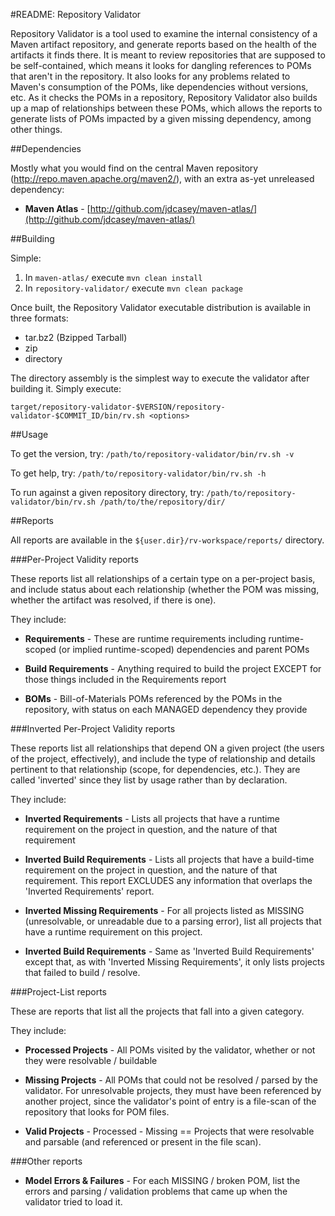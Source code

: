 #README: Repository Validator

Repository Validator is a tool used to examine the internal consistency of a Maven artifact repository, and generate reports based on the health of the artifacts it finds there. It is meant to review repositories that are supposed to be self-contained, which means it looks for dangling references to POMs that aren't in the repository. It also looks for any problems related to Maven's consumption of the POMs, like dependencies without versions, etc. As it checks the POMs in a repository, Repository Validator also builds up a map of relationships between these POMs, which allows the reports to generate lists of POMs impacted by a given missing dependency, among other things.


##Dependencies

Mostly what you would find on the central Maven repository (http://repo.maven.apache.org/maven2/), with an extra as-yet unreleased dependency:

* **Maven Atlas** - [http://github.com/jdcasey/maven-atlas/](http://github.com/jdcasey/maven-atlas/)


##Building

Simple:

1. In `maven-atlas/` execute `mvn clean install`
2. In `repository-validator/` execute `mvn clean package`

Once built, the Repository Validator executable distribution is available in three formats:

* tar.bz2 (Bzipped Tarball)
* zip
* directory

The directory assembly is the simplest way to execute the validator after building it. Simply execute:

    target/repository-validator-$VERSION/repository-validator-$COMMIT_ID/bin/rv.sh <options>


##Usage

To get the version, try: `/path/to/repository-validator/bin/rv.sh -v`

To get help, try: `/path/to/repository-validator/bin/rv.sh -h`

To run against a given repository directory, try: `/path/to/repository-validator/bin/rv.sh /path/to/the/repository/dir/`


##Reports

All reports are available in the `${user.dir}/rv-workspace/reports/` directory.

###Per-Project Validity reports
  
  These reports list all relationships of a certain type on a per-project basis, and include status about each relationship (whether the POM was missing, whether the artifact was resolved, if there is one).
  
  They include:
  
* **Requirements** - These are runtime requirements including runtime-scoped (or implied runtime-scoped) dependencies and parent POMs

* **Build Requirements** - Anything required to build the project EXCEPT for those things included in the Requirements report

* **BOMs** - Bill-of-Materials POMs referenced by the POMs in the repository, with status on each MANAGED dependency they provide

###Inverted Per-Project Validity reports

  These reports list all relationships that depend ON a given project (the users of the project, effectively), and include the type of relationship and details pertinent to that relationship (scope, for dependencies, etc.). They are called 'inverted' since they list by usage rather than by declaration.
  
  They include:
  
* **Inverted Requirements** - Lists all projects that have a runtime requirement on the project in question, and the nature of that requirement

* **Inverted Build Requirements** - Lists all projects that have a build-time requirement on the project in question, and the nature of that requirement. This report EXCLUDES any information that overlaps the 'Inverted Requirements' report.

* **Inverted Missing Requirements** - For all projects listed as MISSING (unresolvable, or unreadable due to a parsing error), list all projects that have a runtime requirement on this project.

* **Inverted Build Requirements** - Same as 'Inverted Build Requirements' except that, as with 'Inverted Missing Requirements', it only lists projects that failed to build / resolve.
  
###Project-List reports
  
  These are reports that list all the projects that fall into a given category.
  
  They include:
  
* **Processed Projects** - All POMs visited by the validator, whether or not they were resolvable / buildable

* **Missing Projects** - All POMs that could not be resolved / parsed by the validator. For unresolvable projects, they must have been referenced by another project, since the validator's point of entry is a file-scan of the repository that looks for POM files.

* **Valid Projects** - Processed - Missing == Projects that were resolvable and parsable (and referenced or present in the file scan).

###Other reports

* **Model Errors & Failures** - For each MISSING / broken POM, list the errors and parsing / validation problems that came up when the validator tried to load it.

